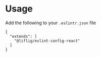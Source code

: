 # Usage

Add the following to your `.eslintr.json` file

```
{
  "extends": [
    "@liflig/eslint-config-react"
  ]
}
```
